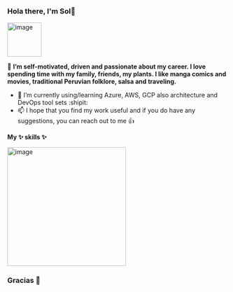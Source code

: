 ### Hola there, I'm Sol👋
<img width="78" alt="image" src="https://user-images.githubusercontent.com/102182984/220896586-897a4f57-5f4d-43f2-a0b7-3f76ce2d0ae6.png">

🔭 **I’m self-motivated, driven and passionate about my career. I love spending time with my family, friends, my plants. I like manga comics and movies, traditional Peruvian folklore, salsa and traveling.**

- 🌱 I’m currently using/learning Azure, AWS, GCP also architecture and DevOps tool sets :shipit:
- 📫 I hope that you find my work useful and if you do have any suggestions, you can reach out to me :+1:

**My ✨ skills ✨**

<img width="271" alt="image" src="https://user-images.githubusercontent.com/102182984/220932359-f365349b-df5e-4252-9dae-408368b1683c.png">


### Gracias 🦖

<!--
**sol-arrascue/sol-arrascue** is a ✨ _special_ ✨ repository because its `README.md` (this file) appears on your GitHub profile.


- 
-->
